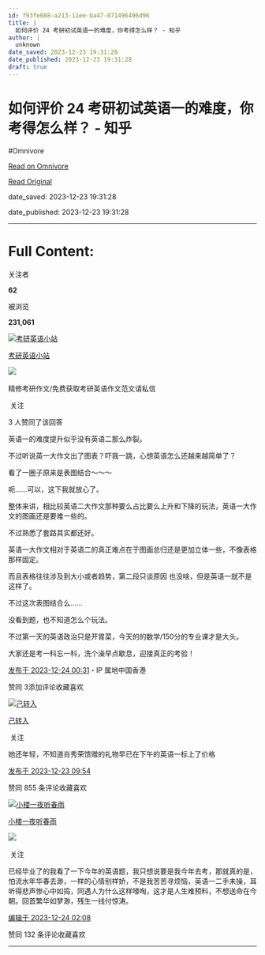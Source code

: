 ```yaml
---
id: f93fe608-a213-11ee-ba47-071496496d96
title: |
  如何评价 24 考研初试英语一的难度，你考得怎么样？ - 知乎
author: |
  unknown
date_saved: 2023-12-23 19:31:28
date_published: 2023-12-23 19:31:28
draft: true
---
```


# 如何评价 24 考研初试英语一的难度，你考得怎么样？ - 知乎
#Omnivore

[Read on Omnivore](https://omnivore.app/me/24-18c9a0ee44e)

[Read Original](https://www.zhihu.com/question/636296625/answer/3336460369)

date_saved: 2023-12-23 19:31:28

date_published: 2023-12-23 19:31:28

--- 

# Full Content: 

关注者

**62**

被浏览

**231,061**

[![考研英语小站](https://proxy-prod.omnivore-image-cache.app/0x0,sPby9fUcMmlZBYtxPkmjg_9uKgK6322ftLG-yr9GjC0I/https://picx.zhimg.com/v2-4a7a81cfc3ad0c669b4c6ad4d00e2fa3_l.jpg?source=2c26e567)](https://www.zhihu.com/people/ying-yu-zuo-wen-82)

[考研英语小站](https://www.zhihu.com/people/ying-yu-zuo-wen-82)

​![](https://proxy-prod.omnivore-image-cache.app/0x0,sEQaOWrSM4sYxMszrQ6lhsM51WgM5AvlqxCkeG6GJZz4/https://pic1.zhimg.com/v2-4812630bc27d642f7cafcd6cdeca3d7a.jpg?source=88ceefae)

精修考研作文/免费获取考研英语作文范文请私信

​ 关注

3 人赞同了该回答

英语一的难度提升似乎没有英语二那么炸裂。

不过听说英一大作文出了图表？吓我一跳，心想英语怎么还越来越简单了？

看了一圈子原来是表图结合～～～

呃……可以，这下我就放心了。

整体来讲，相比较英语二大作文那种要么占比要么上升和下降的玩法，英语一大作文的图画还是要难一些的。

不过熟悉了套路其实都还好。

英语一大作文相对于英语二的真正难点在于图画总归还是更加立体一些，不像表格那样固定。

而且表格往往涉及到大小或者趋势，第二段只谈原因 也没啥，但是英语一就不是这样了。

不过这次表图结合么……

没看到题，也不知道怎么个玩法。

不过第一天的英语政治只是开胃菜，今天的的数学/150分的专业课才是大头。

大家还是考一科忘一科，洗个澡早点歇息，迎接真正的考验！

[发布于 2023-12-24 00:31](https://www.zhihu.com/question/636296625/answer/3336460369)・IP 属地中国香港

​赞同 3​​添加评论​收藏​喜欢

[![己转入](https://proxy-prod.omnivore-image-cache.app/0x0,sYPOst_vEAudSx_wTU8sqAW1P6hYvsnvtGO6ogPfY6n0/https://picx.zhimg.com/v2-abed1a8c04700ba7d72b45195223e0ff_l.jpg?source=1def8aca)](https://www.zhihu.com/people/ji-zhuan-ru)

[己转入](https://www.zhihu.com/people/ji-zhuan-ru)

​ 关注

她还年轻，不知道肖秀荣馈赠的礼物早已在下午的英语一标上了价格

[发布于 2023-12-23 09:54](https://www.zhihu.com/question/636296625/answer/3335999598)

​赞同 85​​5 条评论​收藏​喜欢

[![小楼一夜听春雨](https://proxy-prod.omnivore-image-cache.app/0x0,sB9e-DyRB8Q1rkq-mSDze8bX4Pv1Zc25FA0n-SXymj0A/https://picx.zhimg.com/v2-f979da2fb9b185f45cf8162a696b7bed_l.jpg?source=1def8aca)](https://www.zhihu.com/people/chun-feng-shang-guo-fan-hua-2018-28)

[小楼一夜听春雨](https://www.zhihu.com/people/chun-feng-shang-guo-fan-hua-2018-28)

​![](https://proxy-prod.omnivore-image-cache.app/0x0,sRpP1H2oa_TfsDLpATwsIt6ipVLRN7HlUZGTch2Ee4JQ/https://picx.zhimg.com/v2-4812630bc27d642f7cafcd6cdeca3d7a.jpg?source=88ceefae)

​ 关注

已经毕业了的我看了一下今年的英语题，我只想说要是我今年去考，那就真的是，怕流水年华春去渺，一样的心情别样娇，不是我苦苦寻烦恼，英语一二手未操，耳听得悲声惨心中如捣，同遇人为什么这样嚎啕，这才是人生难预料，不想送命在今朝。回首繁华如梦渺，残生一线付惊涛。

[编辑于 2023-12-24 02:08](https://www.zhihu.com/question/636296625/answer/3336308994)

​赞同 13​​2 条评论​收藏​喜欢

---


